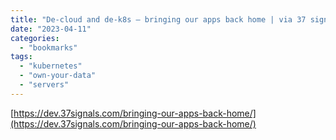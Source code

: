 ```yaml
---
title: "De-cloud and de-k8s — bringing our apps back home | via 37 signals"
date: "2023-04-11"
categories: 
  - "bookmarks"
tags: 
  - "kubernetes"
  - "own-your-data"
  - "servers"
---
```


[https://dev.37signals.com/bringing-our-apps-back-home/](https://dev.37signals.com/bringing-our-apps-back-home/)
